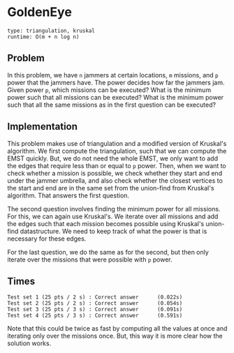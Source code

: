 # GoldenEye

```
type: triangulation, kruskal
runtime: O(m + n log n)
```

## Problem

In this problem, we have `n` jammers at certain locations, `m` missions, and
`p` power that the jammers have. The power decides how far the jammers jam.
Given power `p`, which missions can be executed? What is the minimum power such
that all missions can be executed? What is the minimum power such that all the
same missions as in the first question can be executed?

## Implementation

This problem makes use of triangulation and a modified version of Kruskal's
algorithm. We first compute the triangulation, such that we can compute the
EMST quickly. But, we do not need the whole EMST, we only want to add the edges
that require less than or equal to `p` power. Then, when we want to check
whether a mission is possible, we check whether they start and end under the
jammer umbrella, and also check whether the closest vertices to the start and
end are in the same set from the union-find from Kruskal's algorithm. That
answers the first question.

The second question involves finding the minimum power for all missions. For
this, we can again use Kruskal's. We iterate over all missions and add the
edges such that each mission becomes possible using Kruskal's union-find
datastructure. We need to keep track of what the power is that is necessary for
these edges.

For the last question, we do the same as for the second, but then only iterate
over the missions that were possible with `p` power.

## Times

```
Test set 1 (25 pts / 2 s) : Correct answer      (0.022s)
Test set 2 (25 pts / 2 s) : Correct answer      (0.054s)
Test set 3 (25 pts / 3 s) : Correct answer      (0.091s)
Test set 4 (25 pts / 3 s) : Correct answer      (0.591s)
```

Note that this could be twice as fast by computing all the values at once and
iterating only over the missions once. But, this way it is more clear how the
solution works.
